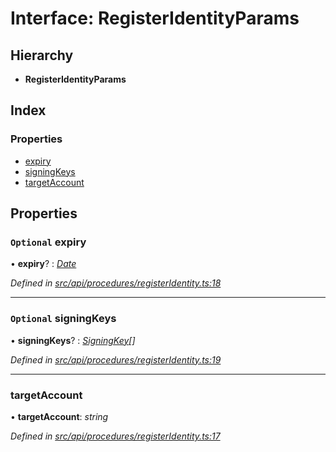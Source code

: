 # Interface: RegisterIdentityParams

## Hierarchy

* **RegisterIdentityParams**

## Index

### Properties

* [expiry](registeridentityparams.md#optional-expiry)
* [signingKeys](registeridentityparams.md#optional-signingkeys)
* [targetAccount](registeridentityparams.md#targetaccount)

## Properties

### `Optional` expiry

• **expiry**? : *[Date](../enums/transactionargumenttype.md#date)*

*Defined in [src/api/procedures/registerIdentity.ts:18](https://github.com/PolymathNetwork/polymesh-sdk/blob/36c7bf5/src/api/procedures/registerIdentity.ts#L18)*

___

### `Optional` signingKeys

• **signingKeys**? : *[SigningKey](signingkey.md)[]*

*Defined in [src/api/procedures/registerIdentity.ts:19](https://github.com/PolymathNetwork/polymesh-sdk/blob/36c7bf5/src/api/procedures/registerIdentity.ts#L19)*

___

###  targetAccount

• **targetAccount**: *string*

*Defined in [src/api/procedures/registerIdentity.ts:17](https://github.com/PolymathNetwork/polymesh-sdk/blob/36c7bf5/src/api/procedures/registerIdentity.ts#L17)*
